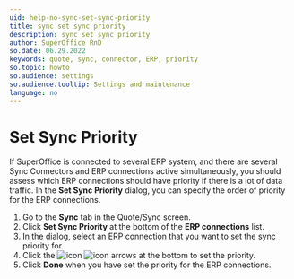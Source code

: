 ```yaml
---
uid: help-no-sync-set-sync-priority
title: sync set sync priority
description: sync set sync priority
author: SuperOffice RnD
so.date: 06.29.2022
keywords: quote, sync, connector, ERP, priority
so.topic: howto
so.audience: settings
so.audience.tooltip: Settings and maintenance
language: no
---
```


# Set Sync Priority

If SuperOffice is connected to several ERP system, and there are several Sync Connectors and ERP connections active simultaneously, you should assess which ERP connections should have priority if there is a lot of data traffic. In the **Set Sync Priority** dialog, you can specify the order of priority for the ERP connections.

1. Go to the **Sync** tab in the Quote/Sync screen.
2. Click **Set Sync Priority** at the bottom of the **ERP connections** list.
3. In the dialog, select an ERP connection that you want to set the sync priority for.
4. Click the ![icon][img1] ![icon][img2] arrows at the bottom to set the priority.
5. Click **Done** when you have set the priority for the ERP connections.

<!-- Referenced links -->

<!-- Referenced images -->
[img1]: ../../../../../media/icons/arrow-down.png
[img2]: ../../../../../media/icons/arrow-up.png

